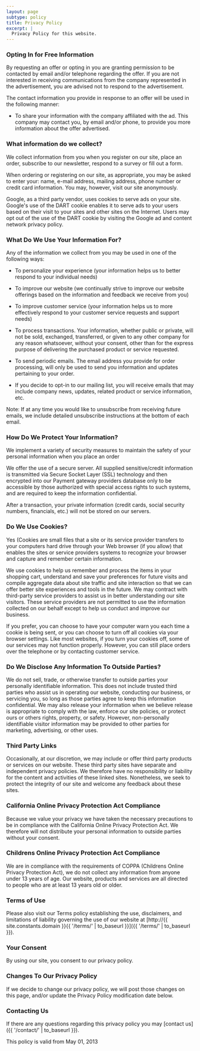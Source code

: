 ```yaml
---
layout: page
subtype: policy
title: Privacy Policy
excerpt: |
  Privacy Policy for this website.
---
```


### Opting In for Free Information

By requesting an offer or opting in you are granting permission to be contacted by email and/or telephone regarding the offer. If you are not interested in receiving communications from the company represented in the advertisement, you are advised not to respond to the advertisement.

The contact information you provide in response to an offer will be used in the following manner:

  - To share your information with the company affiliated with the ad. This company may contact you, by email and/or phone, to provide you more information about the offer advertised.

### What information do we collect?

We collect information from you when you register on our site, place an order, subscribe to our newsletter, respond to a survey or fill out a form.

When ordering or registering on our site, as appropriate, you may be asked to enter your: name, e-mail address, mailing address, phone number or credit card information. You may, however, visit our site anonymously.

Google, as a third party vendor, uses cookies to serve ads on your site. Google's use of the DART cookie enables it to serve ads to your users based on their visit to your sites and other sites on the Internet. Users may opt out of the use of the DART cookie by visiting the Google ad and content network privacy policy.

### What Do We Use Your Information For?

Any of the information we collect from you may be used in one of the following ways:

  - To personalize your experience (your information helps us to better respond to your individual needs)

  - To improve our website (we continually strive to improve our website offerings based on the information and feedback we receive from you)

  - To improve customer service (your information helps us to more effectively respond to your customer service requests and support needs)

  - To process transactions. Your information, whether public or private, will not be sold, exchanged, transferred, or given to any other company for any reason whatsoever, without your consent, other than for the express purpose of delivering the purchased product or service requested.

  - To send periodic emails. The email address you provide for order processing, will only be used to send you information and updates pertaining to your order.

  - If you decide to opt-in to our mailing list, you will receive emails that may include company news, updates, related product or service information, etc.

Note: If at any time you would like to unsubscribe from receiving future emails, we include detailed unsubscribe instructions at the bottom of each email.

### How Do We Protect Your Information?

We implement a variety of security measures to maintain the safety of your personal information when you place an order

We offer the use of a secure server. All supplied sensitive/credit information is transmitted via Secure Socket Layer (SSL) technology and then encrypted into our Payment gateway providers database only to be accessible by those authorized with special access rights to such systems, and are required to keep the information confidential.

After a transaction, your private information (credit cards, social security numbers, financials, etc.) will not be stored on our servers.

### Do We Use Cookies?

Yes (Cookies are small files that a site or its service provider transfers to your computers hard drive through your Web browser (if you allow) that enables the sites or service providers systems to recognize your browser and capture and remember certain information.

We use cookies to help us remember and process the items in your shopping cart, understand and save your preferences for future visits and compile aggregate data about site traffic and site interaction so that we can offer better site experiences and tools in the future. We may contract with third-party service providers to assist us in better understanding our site visitors. These service providers are not permitted to use the information collected on our behalf except to help us conduct and improve our business.

If you prefer, you can choose to have your computer warn you each time a cookie is being sent, or you can choose to turn off all cookies via your browser settings. Like most websites, if you turn your cookies off, some of our services may not function properly. However, you can still place orders over the telephone or by contacting customer service.

### Do We Disclose Any Information To Outside Parties?

We do not sell, trade, or otherwise transfer to outside parties your personally identifiable information. This does not include trusted third parties who assist us in operating our website, conducting our business, or servicing you, so long as those parties agree to keep this information confidential. We may also release your information when we believe release is appropriate to comply with the law, enforce our site policies, or protect ours or others rights, property, or safety. However, non-personally identifiable visitor information may be provided to other parties for marketing, advertising, or other uses.

### Third Party Links

Occasionally, at our discretion, we may include or offer third party products or services on our website. These third party sites have separate and independent privacy policies. We therefore have no responsibility or liability for the content and activities of these linked sites. Nonetheless, we seek to protect the integrity of our site and welcome any feedback about these sites.

### California Online Privacy Protection Act Compliance

Because we value your privacy we have taken the necessary precautions to be in compliance with the California Online Privacy Protection Act. We therefore will not distribute your personal information to outside parties without your consent.

### Childrens Online Privacy Protection Act Compliance

We are in compliance with the requirements of COPPA (Childrens Online Privacy Protection Act), we do not collect any information from anyone under 13 years of age. Our website, products and services are all directed to people who are at least 13 years old or older.

### Terms of Use

Please also visit our Terms policy establishing the use, disclaimers, and limitations of liability governing the use of our website at [http://{{ site.constants.domain }}{{ '/terms/' | to_baseurl }}]({{ '/terms/' | to_baseurl }}).

### Your Consent

By using our site, you consent to our privacy policy.

### Changes To Our Privacy Policy

If we decide to change our privacy policy, we will post those changes on this page, and/or update the Privacy Policy modification date below.

### Contacting Us

If there are any questions regarding this privacy policy you may [contact us]({{ '/contact/' | to_baseurl }}).

This policy is valid from May 01, 2013

